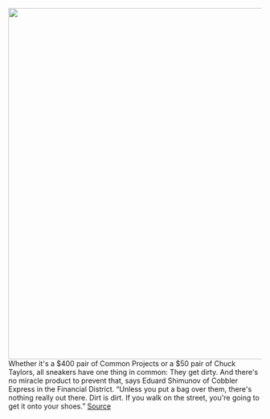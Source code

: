 <img src='https://cdn.vox-cdn.com/thumbor/j5kI4qmEKLAJF3XD0Th_ozZwbMA=/0x0:640x356/1200x800/filters:focal(269x127:371x229)/cdn.vox-cdn.com/uploads/chorus_image/image/66261554/18_sneaker_cleaner_lede.0.jpg' width='700px' /><br/>
Whether it's a $400 pair of Common Projects or a $50 pair of Chuck Taylors, all sneakers have one thing in common: They get dirty. And there's no miracle product to prevent that, says Eduard Shimunov of Cobbler Express in the Financial District. “Unless you put a bag over them, there's nothing really out there. Dirt is dirt. If you walk on the street, you're going to get it onto your shoes.”
<a href='https://www.theverge.com/2020/2/6/21115518/best-sneaker-cleaners-leather-suede-strategist'> Source <a/>